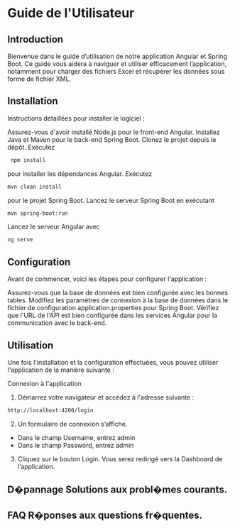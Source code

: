# Guide de l'Utilisateur 
## Introduction 
Bienvenue dans le guide d’utilisation de notre application Angular et Spring Boot. Ce guide vous aidera à naviguer et utiliser efficacement l’application, notamment pour charger des fichiers Excel et récupérer les données sous forme de fichier XML.
## Installation 
Instructions détaillées pour installer le logiciel :

Assurez-vous d'avoir installé Node.js pour le front-end Angular.
Installez Java et Maven pour le back-end Spring Boot.
Clonez le projet depuis le dépôt.
Exécutez 
```bash
 npm install 
```
pour installer les dépendances Angular.
Exécutez 
```bash
mvn clean install
```
pour le projet Spring Boot.
Lancez le serveur Spring Boot en exécutant
```bash
mvn spring-boot:run
```
Lancez le serveur Angular avec 
```bash
ng serve
```
## Configuration 
Avant de commencer, voici les étapes pour configurer l'application :

Assurez-vous que la base de données est bien configurée avec les bonnes tables.
Modifiez les paramètres de connexion à la base de données dans le fichier de configuration application.properties pour Spring Boot.
Vérifiez que l'URL de l'API est bien configurée dans les services Angular pour la communication avec le back-end.
## Utilisation 
Une fois l'installation et la configuration effectuées, vous pouvez utiliser l'application de la manière suivante :

Connexion à l'application
1. Démarrez votre navigateur et accédez à l'adresse suivante : 
```bash
http://localhost:4200/login
```
2. Un formulaire de connexion s’affiche.
- Dans le champ Username, entrez admin
- Dans le champ Password, entrez admin
3. Cliquez sur le bouton Login. Vous serez redirigé vers la Dashboard de l’application.
## D�pannage  Solutions aux probl�mes courants.  
## FAQ  R�ponses aux questions fr�quentes. 

